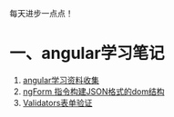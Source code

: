 每天进步一点点！

# 一、angular学习笔记
1. [angular学习资料收集](https://github.com/RunningV/Notes/blob/master/ng2/angular-materials.md)
2. [ngForm 指令构建JSON格式的dom结构](https://github.com/RunningV/Notes/blob/master/ng2/ngForm.md)
3. [Validators表单验证](https://github.com/RunningV/Notes/blob/master/ng2/Validators.md)

